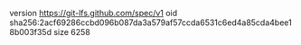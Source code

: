 version https://git-lfs.github.com/spec/v1
oid sha256:2acf69286ccbd096b087da3a579af57ccda6531c6ed4a85cda4bee18b003f35d
size 6258
